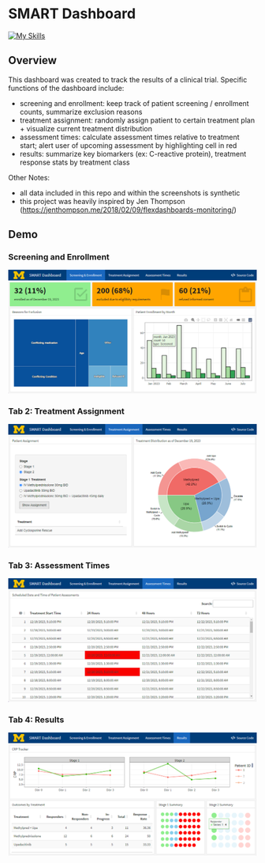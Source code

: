 # SMART Dashboard

[![My Skills](https://skillicons.dev/icons?i=r,html,css&theme=light)](https://skillicons.dev)

## Overview

This dashboard was created to track the results of a clinical trial. Specific functions of the dashboard include: 

- screening and enrollment: keep track of patient screening / enrollment counts, summarize exclusion reasons 
- treatment assignment: randomly assign patient to certain treatment plan + visualize current treatment distribution
- assessment times: calculate assessment times relative to treatment start; alert user of upcoming assessment by highlighting cell in red
- results: summarize key biomarkers (ex: C-reactive protein), treatment response stats by treatment class

Other Notes: 
- all data included in this repo and within the screenshots is synthetic
- this project was heavily inspired by Jen Thompson (https://jenthompson.me/2018/02/09/flexdashboards-monitoring/)

## Demo

### Screening and Enrollment

![Tab 1: Screening and Enrollment](/images/snr.png)

### Tab 2: Treatment Assignment

![Tab 2: Treatment Assignment](/images/treatment.png)

### Tab 3: Assessment Times

![Tab 3: Assessment Times](/images/assessment.png)

### Tab 4: Results

![Tab 4: Outcomes](/images/results.png)


